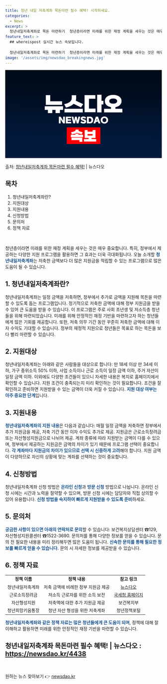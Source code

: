 ```yaml
---
title: 청년 내일 저축계좌 목돈마련 필수 혜택! 시작하세요.
categories:
  - News
excerpt: >
  청년내일저축계좌로 목돈 마련하기  청년층이라면 미래를 위한 재정 계획을 세우는 것은 매우 중요합니다. 특히,…
feature_text: >
  ## whereispost 실시간 뉴스 속보입니다.

  청년내일저축계좌로 목돈 마련하기  청년층이라면 미래를 위한 재정 계획을 세우는 것은 매우 중요합니다. 특히,…
image: '/assets/img/newsdao_breakingnews.jpg'
---
```


![뉴스다오 속보](/assets/img/newsdao_breakingnews.jpg)

<p>출처: <a href="https://newsdao.kr/4438" rel="dofollow">청년내일저축계좌 목돈마련 필수 혜택!</a> | 뉴스다오</p>

<h2 data-ke-size="size26">목차</h2>
<ol>
    <li>청년내일저축계좌란?</li>
    <li>지원대상</li>
    <li>지원내용</li>
    <li>신청방법</li>
    <li>문의처</li>
    <li>정책 자료</li>
</ol>
<p data-ke-size="size16">&nbsp;</p>

청년층이라면 미래를 위한 재정 계획을 세우는 것은 매우 중요합니다. 특히, 정부에서 제공하는 다양한 지원 프로그램을 활용하면 그 효과는 더욱 극대화됩니다. 오늘 소개할 <b><span style="color: #1a5490;">청년내일저축계좌</span></b>는 저축한 금액보다 더 많은 지원금을 적립할 수 있는 프로그램으로 많은 도움이 될 수 있습니다.

<h2 data-ke-size="size24">1. 청년내일저축계좌란?</h2>
<p>청년내일저축계좌는 일정 금액을 저축하면, 정부에서 추가로 금액을 지원해 목돈을 마련할 수 있도록 돕는 프로그램입니다. 정기적으로 저축한 금액에 대해 정부 지원금을 받을 수 있어 큰 도움을 받을 수 있습니다. 이 프로그램은 주로 사회 초년생 및 저소득층 청년들을 위해 마련되었습니다. 미래를 위해 안정적인 재정 기반을 마련하고자 하는 청년들에게 많은 기회를 제공합니다. 또한, 저축 의무 기간 동안 꾸준히 저축한 금액에 대해 이자 수익도 기대할 수 있습니다. 정부의 재정적 지원으로 청년들은 목표로 하는 목돈을 보다 빨리 마련할 수 있습니다.</p>

<h2 data-ke-size="size24">2. 지원대상</h2>
<p>청년내일저축계좌는 아래와 같은 사람들을 대상으로 합니다: 만 18세 이상 만 34세 이하, 가구 중위소득 50% 이하, 사업 소득이나 근로 소득이 일정 금액 이하, 주거 자산이 일정 금액 이하. 이외에도 다양한 조건들이 있으니 자세한 내용은 복지로 홈페이지에서 확인할 수 있습니다. 지원 조건이 충족되는지 미리 확인하는 것이 필요합니다. 조건을 잘 확인하고 준비하면 지원받을 수 있는 금액이 더욱 커질 수 있습니다. <b><span style="color: #1a5490;">지원 대상 여부는 아주 중요한 단계</span></b>입니다.</p>

<h2 data-ke-size="size24">3. 지원내용</h2>
<p><b><span style="color: #1a5490;">청년내일저축계좌의 지원 내용</span></b>은 다음과 같습니다: 매월 일정 금액을 저축하면 정부에서 추가 지원금을 제공, 저축 기간 동안 이자 수익도 추가로 제공. 지원금은 근로소득장려금 또는 자산형성지원금으로 나뉘어 제공. 계좌 종류에 따라 지원받는 금액이 다를 수 있으며, 정부에서 제공하는 지원금은 금액의 차이가 있기 때문에 프로그램 선택이 중요합니다. <b><span style="color: #1a5490;">각 계좌마다 지원금의 차이가 있으므로 선택 시 신중하게 고려</span></b>해야 합니다. 지원 금액이 다양하므로 자신의 상황에 맞는 계좌를 선택하는 것이 중요합니다.</p>

<h2 data-ke-size="size24">4. 신청방법</h2>
<p>청년내일저축계좌 신청 방법은 <b><span style="color: #1a5490;">온라인 신청</span></b>과 <b><span style="color: #1a5490;">방문 신청</span></b> 방법으로 나뉩니다. 온라인 신청 시에는 시간과 노력을 절약할 수 있으며, 방문 신청 시에는 담당자와 직접 상의할 수 있어 유용합니다. <b><span style="color: #1a5490;">신청 방법을 숙지하여 빠르게 지원받을 수 있도록 준비</span></b>하세요.</p>

<h2 data-ke-size="size24">5. 문의처</h2>
<p><b><span style="color: #1a5490;">궁금한 사항이 있으면 아래의 연락처로 문의</span></b>할 수 있습니다: 보건복지상담센터 ☎129, 자산형성지원콜센터 ☎1522-3690. 문의처를 통해 다양한 정보를 얻을 수 있습니다. 문의 전 필요한 내용을 미리 정리해두면 많은 도움이 됩니다. <b><span style="color: #1a5490;">신속한 문의를 통해 필요한 정보를 빠르게 얻을 수 있습니다.</span></b> 문의 시 자세한 정보를 제공받을 수 있습니다.

<h2 data-ke-size="size24">6. 정책 자료</h2>
<table>
    <tbody>
        <tr>
            <td style="text-align: center; height: 17px;"><b>정책 이름</b></td>
            <td style="text-align: center; height: 17px;"><b>정책 내용</b></td>
            <td style="text-align: center; height: 17px;"><b>참고 링크</b></td>
        </tr>
        <tr>
            <td style="text-align: center; height: 17px;">청년내일저축계좌</td>
            <td style="text-align: center; height: 17px;">저축 금액에 비례한 정부 지원금 제공</td>
            <td style="text-align: center; height: 17px;"><a href="https://newsdao.kr/4438">뉴스다오</a></td>
        </tr>
        <tr>
            <td style="text-align: center; height: 17px;">근로소득장려금</td>
            <td style="text-align: center; height: 17px;">저소득 근로자를 위한 소득 보전</td>
            <td style="text-align: center; height: 17px;"><a href="https://www.nts.go.kr">국세청 홈페이지</a></td>
        </tr>
        <tr>
            <td style="text-align: center; height: 17px;">자산형성지원</td>
            <td style="text-align: center; height: 17px;">저축액에 대한 추가 지원금 제공</td>
            <td style="text-align: center; height: 17px;">보건복지부</td>
        </tr>
        <tr>
            <td style="text-align: center; height: 17px;">청년희망키움통장</td>
            <td style="text-align: center; height: 17px;">청년 자산 형성을 위한 저축계좌</td>
            <td style="text-align: center; height: 17px;">청년정책포털</td>
        </tr>
    </tbody>
</table>
<p><b><span style="color: #1a5490;">청년내일저축계좌와 같은 정책 자료는 많은 청년들에게 큰 도움이 되며</span></b>, 정책에 대해 잘 이해하고 활용하면 미래를 위한 안정적인 재정 기반을 마련할 수 있습니다.</p>
<h2>청년내일저축계좌 목돈마련 필수 혜택! | 뉴스다오  : <a href="https://newsdao.kr/4438">https://newsdao.kr/4438</a></h2>
<p data-ke-size="size16">&nbsp;</p> 

원하는 뉴스 찾아보기 👉 <a href="https://newsdao.kr" rel="dofollow">newsdao.kr</a>


